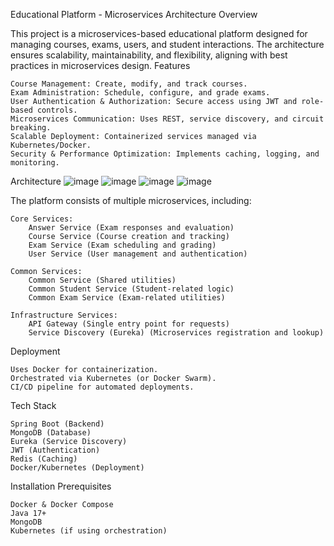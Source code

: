 Educational Platform - Microservices Architecture
Overview

This project is a microservices-based educational platform designed for managing courses, exams, users, and student interactions. The architecture ensures scalability, maintainability, and flexibility, aligning with best practices in microservices design.
Features

    Course Management: Create, modify, and track courses.
    Exam Administration: Schedule, configure, and grade exams.
    User Authentication & Authorization: Secure access using JWT and role-based controls.
    Microservices Communication: Uses REST, service discovery, and circuit breaking.
    Scalable Deployment: Containerized services managed via Kubernetes/Docker.
    Security & Performance Optimization: Implements caching, logging, and monitoring.

Architecture
![image](https://github.com/user-attachments/assets/cf1c9765-4718-486b-bcf3-d48ad1071b0d)
![image](https://github.com/user-attachments/assets/ff8f323b-4e72-4f64-9791-23964ea4e250)
![image](https://github.com/user-attachments/assets/3a1c50d1-d34d-41b4-843c-8a1d9df3e8ba)
![image](https://github.com/user-attachments/assets/7e74a5c8-2d91-4516-b4e1-91c298cd3e7b)





The platform consists of multiple microservices, including:

    Core Services:
        Answer Service (Exam responses and evaluation)
        Course Service (Course creation and tracking)
        Exam Service (Exam scheduling and grading)
        User Service (User management and authentication)

    Common Services:
        Common Service (Shared utilities)
        Common Student Service (Student-related logic)
        Common Exam Service (Exam-related utilities)

    Infrastructure Services:
        API Gateway (Single entry point for requests)
        Service Discovery (Eureka) (Microservices registration and lookup)

Deployment

    Uses Docker for containerization.
    Orchestrated via Kubernetes (or Docker Swarm).
    CI/CD pipeline for automated deployments.

Tech Stack

    Spring Boot (Backend)
    MongoDB (Database)
    Eureka (Service Discovery)
    JWT (Authentication)
    Redis (Caching)
    Docker/Kubernetes (Deployment)

Installation
Prerequisites

    Docker & Docker Compose
    Java 17+
    MongoDB
    Kubernetes (if using orchestration)
